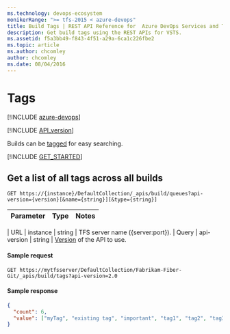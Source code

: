 ```yaml
---
ms.technology: devops-ecosystem
monikerRange: ">= tfs-2015 < azure-devops"
title: Build Tags | REST API Reference for  Azure DevOps Services and Team Foundation Server
description: Get build tags using the REST APIs for VSTS.
ms.assetid: f5a3bb49-f843-4f51-a29a-6ca1c226fbe2
ms.topic: article
ms.author: chcomley
author: chcomley
ms.date: 08/04/2016
---
```


# Tags

[!INCLUDE [azure-devops](../_data/azure-devops-message.md)]

[!INCLUDE [API_version](../_data/version2.md)]

Builds can be [tagged](./builds.md#addatagtoabuild) for easy searching.

[!INCLUDE [GET_STARTED](../_data/get-started.md)]

## Get a list of all tags across all builds

```no-highlight
GET https://{instance}/DefaultCollection/_apis/build/queues?api-version={version}[&name={string}][&type={string}]
```

| Parameter | Type | Notes |
| :-------- | :--- | :---- |


| URL
| instance | string | TFS server name ({server:port}).
| Query
| api-version | string | [Version](../../concepts/rest-api-versioning.md) of the API to use.

#### Sample request

```
GET https://mytfsserver/DefaultCollection/Fabrikam-Fiber-Git/_apis/build/tags?api-version=2.0
```

#### Sample response

```json
{
  "count": 6,
  "value": ["myTag", "existing tag", "important", "tag1", "tag2", "tag3"]
}
```
